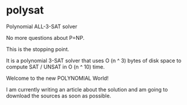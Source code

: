 # polysat
Polynomial ALL-3-SAT solver


No more questions about P=NP.

This is the stopping point.

It is a polynomial 3-SAT solver that uses O (n ^ 3) bytes of disk space to compute SAT / UNSAT in O (n ^ 10) time.

Welcome to the new POLYNOMIAL World!

I am currently writing an article about the solution and am going to download the sources as soon as possible.

